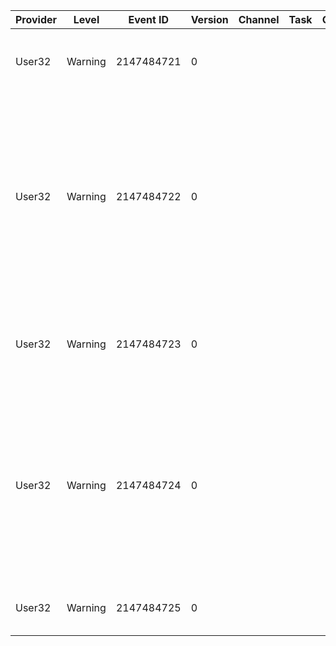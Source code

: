 Provider  |  Level    |  Event ID    |  Version  |  Channel  |  Task  |  Opcode  |  Keyword  |  Message
----------|-----------|--------------|-----------|-----------|--------|----------|-----------|----------------------------------------------------------------------------------------------------------------------------------------------------------------------------------------------------
User32    |  Warning  |  2147484721  |  0        |           |        |          |           |  The attempt by user {param2} to restart/shutdown computer {param1} failed
User32    |  Warning  |  2147484722  |  0        |           |        |          |           |  The process {param1} has initiated the {param5} of computer {param2} on behalf of user {param7} for the following reason: {param3} Reason Code: {param4} Shutdown Type: {param5} Comment: {param6}
User32    |  Warning  |  2147484723  |  0        |           |        |          |           |  The last restart/shutdown request of computer {param1} was aborted by user {param2}
User32    |  Warning  |  2147484724  |  0        |           |        |          |           |  The reason supplied by user {param6} for the last unexpected shutdown of this computer is: {param1} Reason Code: {param2} Problem ID: {param3} Bugcheck String: {param4} Comment: {param5}
User32    |  Warning  |  2147484725  |  0        |           |        |          |           |  The attempt by user {param2} to logoff computer {param1} failed